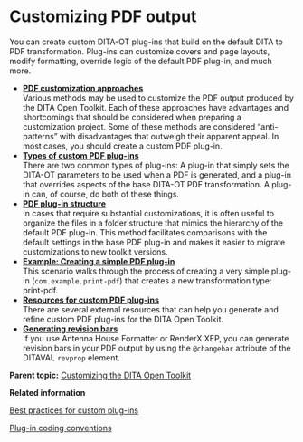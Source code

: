 # Customizing PDF output

You can create custom DITA-OT plug-ins that build on the default DITA to PDF transformation. Plug-ins can customize covers and page layouts, modify formatting, override logic of the default PDF plug-in, and much more.

-   **[PDF customization approaches](../topics/pdf-customization-approaches.md)**  
Various methods may be used to customize the PDF output produced by the DITA Open Toolkit. Each of these approaches have advantages and shortcomings that should be considered when preparing a customization project. Some of these methods are considered “anti-patterns” with disadvantages that outweigh their apparent appeal. In most cases, you should create a custom PDF plug-in.
-   **[Types of custom PDF plug-ins](../topics/pdf-customization-plugin-types.md)**  
There are two common types of plug-ins: A plug-in that simply sets the DITA-OT parameters to be used when a PDF is generated, and a plug-in that overrides aspects of the base DITA-OT PDF transformation. A plug-in can, of course, do both of these things.
-   **[PDF plug-in structure](../topics/pdf-plugin-structure.md)**  
In cases that require substantial customizations, it is often useful to organize the files in a folder structure that mimics the hierarchy of the default PDF plug-in. This method facilitates comparisons with the default settings in the base PDF plug-in and makes it easier to migrate customizations to new toolkit versions.
-   **[Example: Creating a simple PDF plug-in](../topics/pdf-customization-example.md)**  
This scenario walks through the process of creating a very simple plug-in \(`com.example.print-pdf`\) that creates a new transformation type: print-pdf.
-   **[Resources for custom PDF plug-ins](../topics/pdf-customization-resources.md)**  
There are several external resources that can help you generate and refine custom PDF plug-ins for the DITA Open Toolkit.
-   **[Generating revision bars](../topics/pdf2-creating-change-bars.md)**  
If you use Antenna House Formatter or RenderX XEP, you can generate revision bars in your PDF output by using the `@changebar` attribute of the DITAVAL `revprop` element.

**Parent topic:** [Customizing the DITA Open Toolkit](../topics/extending-the-ot.md)

**Related information**  


[Best practices for custom plug-ins](../topics/plugin-best-practices.md)

[Plug-in coding conventions](../topics/plugin-coding-conventions.md)

